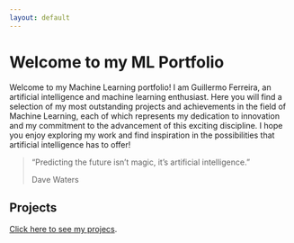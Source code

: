 ```yaml
---
layout: default
---
```


# Welcome to my ML Portfolio

Welcome to my Machine Learning portfolio! I am Guillermo Ferreira, an artificial intelligence and machine learning enthusiast. Here you will find a selection of my most outstanding projects and achievements in the field of Machine Learning, each of which represents my dedication to innovation and my commitment to the advancement of this exciting discipline. I hope you enjoy exploring my work and find inspiration in the possibilities that artificial intelligence has to offer!


> “Predicting the future isn’t magic, it’s artificial intelligence.”
>
> Dave Waters


## Projects
[Click here to see my projecs](./another-page.html).

